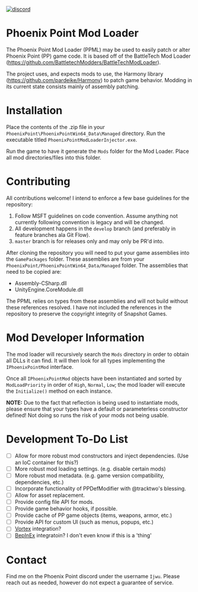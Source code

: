 [![discord](https://discordapp.com/api/guilds/322630986431201283/widget.png?style=shield)](https://discord.gg/pPhUE9b)
# Phoenix Point Mod Loader

The Phoenix Point Mod Loader (PPML) may be used to easily patch or alter Phoenix Point (PP) game code. It is based off of the BattleTech Mod Loader (https://github.com/BattletechModders/BattleTechModLoader).

The project uses, and expects mods to use, the Harmony library (https://github.com/pardeike/Harmony) to patch game behavior. Modding in its current state consists mainly of assembly patching.

# Installation

Place the contents of the .zip file in your `PhoenixPoint\PhoenixPointWin64_Data\Managed` directory. Run the executable titled `PhoenixPointModLoaderInjector.exe`.

Run the game to have it generate the `Mods` folder for the Mod Loader. Place all mod directories/files into this folder.

# Contributing

All contributions welcome! I intend to enforce a few base guidelines for the repository:

1. Follow MSFT guidelines on code convention. Assume anything not currently following convention is legacy and will be changed.
2. All development happens in the `develop` branch (and preferably in feature branches ala Git Flow).
3. `master` branch is for releases only and may only be PR'd into.

After cloning the repository you will need to put your game assemblies into the `GamePackages` folder. These assemblies are from your `PhoenixPoint/PhoenixPointWin64_Data/Managed` folder. The assemblies that need to be copied are:

* Assembly-CSharp.dll
* UnityEngine.CoreModule.dll

The PPML relies on types from these assemblies and will not build without these references resolved. I have not included the references in the repository to preserve the copyright integrity of Snapshot Games.

# Mod Developer Information

The mod loader will recursively search the `Mods` directory in order to obtain all DLLs it can find. It will then look for all types implementing the `IPhoenixPointMod` interface.

Once all `IPhoenixPointMod` objects have been instantiated and sorted by `ModLoadPriority` in order of `High`, `Normal`, `Low`; the mod loader will execute the `Initialize()` method on each instance.

**NOTE:** Due to the fact that reflection is being used to instantiate mods, please ensure that your types have a default or parameterless constructor defined! Not doing so runs the risk of your mods not being usable.

# Development To-Do List

- [ ] Allow for more robust mod constructors and inject dependencies. (Use an IoC container for this?)
- [ ] More robust mod loading settings. (e.g. disable certain mods)
- [ ] More robust mod metadata. (e.g. game version compatibility, dependencies, etc.)
- [ ] Incorporate functionality of PPDefModifier with @tracktwo's blessing.
- [ ] Allow for asset replacement.
- [ ] Provide config file API for mods.
- [ ] Provide game behavior hooks, if possible.
- [ ] Provide cache of PP game objects (items, weapons, armor, etc.)
- [ ] Provide API for custom UI (such as menus, popups, etc.)
- [ ] [Vortex](https://www.nexusmods.com/about/vortex/) integration?
- [ ] [BepInEx](https://github.com/BepInEx/BepInEx) integratoin? I don't even know if this is a 'thing'

# Contact

Find me on the Phoenix Point discord under the username `Ijwu`. Please reach out as needed, however do not expect a guarantee of service.
